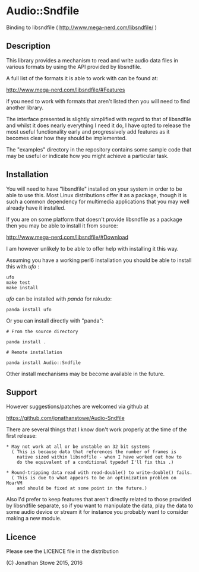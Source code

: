 # Audio::Sndfile

Binding to libsndfile ( http://www.mega-nerd.com/libsndfile/ )

## Description

This library provides a mechanism to read and write audio data files in
various formats by using the API provided by libsndfile.

A full list of the formats it is able to work with can be found at:

http://www.mega-nerd.com/libsndfile/#Features

if you need to work with formats that aren't listed then you will need to
find another library.

The interface presented is slightly simplified with regard to that of
libsndfile and whilst it does nearly everything I need it do, I have opted
to release the most useful functionality early and progressively add
features as it becomes clear how they should be implemented.

The "examples" directory in the repository contains some sample code that
may be useful or indicate how you might achieve a particular task.

## Installation

You will need to have "libsndfile"  installed on your system in order to
be able to use this. Most Linux distributions offer it as a package, though
it is such a common dependency for multimedia applications that you may well
already have it installed.

If you are on some platform that doesn't provide libsndfile as a package
then you may be able to install it from source:

http://www.mega-nerd.com/libsndfile/#Download

I am however unlikely to be able to offer help with installing it this way.

Assuming you have a working perl6 installation you should be able to
install this with *ufo* :

    ufo
    make test
    make install

*ufo* can be installed with *panda* for rakudo:

    panda install ufo

Or you can install directly with "panda":

    # From the source directory
   
    panda install .

    # Remote installation

    panda install Audio::Sndfile

Other install mechanisms may be become available in the future.

## Support

However suggestions/patches are welcomed via github at

https://github.com/jonathanstowe/Audio-Sndfile

There are several things that I know don't work properly at the time of the
first release:

    * May not work at all or be unstable on 32 bit systems
      ( This is because data that references the number of frames is
        native sized within libsndfile - when I have worked out how to
        do the equivalent of a conditional typedef I'll fix this .)

    * Round-tripping data read with read-double() to write-double() fails.
      ( This is due to what appears to be an optimization problem on MoarVM
        and should be fixed at some point in the future.)

Also I'd prefer to keep features that aren't directly related to those
provided by libsndfile separate, so if you want to manipulate the data,
play the data to some audio device or stream it for instance you probably
want to consider making a new module.

## Licence

Please see the LICENCE file in the distribution

(C) Jonathan Stowe 2015, 2016
